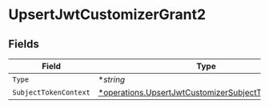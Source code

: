 # UpsertJwtCustomizerGrant2


## Fields

| Field                                                                                                                     | Type                                                                                                                      | Required                                                                                                                  | Description                                                                                                               |
| ------------------------------------------------------------------------------------------------------------------------- | ------------------------------------------------------------------------------------------------------------------------- | ------------------------------------------------------------------------------------------------------------------------- | ------------------------------------------------------------------------------------------------------------------------- |
| `Type`                                                                                                                    | **string*                                                                                                                 | :heavy_minus_sign:                                                                                                        | N/A                                                                                                                       |
| `SubjectTokenContext`                                                                                                     | [*operations.UpsertJwtCustomizerSubjectTokenContext2](../../models/operations/upsertjwtcustomizersubjecttokencontext2.md) | :heavy_minus_sign:                                                                                                        | arbitrary                                                                                                                 |